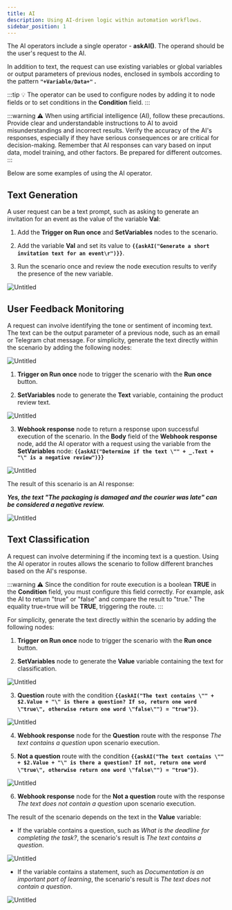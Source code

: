 ```yaml
---
title: AI
description: Using AI-driven logic within automation workflows.
sidebar_position: 1
---
```


The AI operators include a single operator - **askAI()**. The operand should be the user's request to the AI.

In addition to text, the request can use existing variables or global variables or output parameters of previous nodes, enclosed in symbols according to the pattern **`"+Variable/Data+"` .**

:::tip
💡 The operator can be used to configure nodes by adding it to node fields or to set conditions in the **Condition** field.
:::

:::warning
⚠️ When using artificial intelligence (AI), follow these precautions. Provide clear and understandable instructions to AI to avoid misunderstandings and incorrect results. Verify the accuracy of the AI's responses, especially if they have serious consequences or are critical for decision-making. Remember that AI responses can vary based on input data, model training, and other factors. Be prepared for different outcomes.
:::

Below are some examples of using the AI operator.

## Text Generation

A user request can be a text prompt, such as asking to generate an invitation for an event as the value of the variable **Val**:

1. Add the **Trigger on Run once** and **SetVariables** nodes to the scenario.

2. Add the variable **Val** and set its value to **`{{askAI("Generate a short invitation text for an event\r")}}`**.

3. Run the scenario once and review the node execution results to verify the presence of the new variable.

![Untitled](./untitled.png)

## User Feedback Monitoring

A request can involve identifying the tone or sentiment of incoming text. The text can be the output parameter of a previous node, such as an email or Telegram chat message. For simplicity, generate the text directly within the scenario by adding the following nodes:

![Untitled](./untitled_1.png)

1. **Trigger on Run once** node to trigger the scenario with the **Run once** button.

2. **SetVariables** node to generate the **Text** variable, containing the product review text.

![Untitled](./untitled_2.png)

3. **Webhook response** node to return a response upon successful execution of the scenario. In the **Body** field of the **Webhook response** node, add the AI operator with a request using the variable from the **SetVariables** node: **`{{askAI("Determine if the text \"" + _.Text + "\" is a negative review")}}`**

![Untitled](./untitled_3.png)

The result of this scenario is an AI response:

***Yes, the text "The packaging is damaged and the courier was late" can be considered a negative review.***

![Untitled](./untitled_4.png)

## Text Classification

A request can involve determining if the incoming text is a question. Using the AI operator in routes allows the scenario to follow different branches based on the AI's response.

:::warning
⚠️ Since the condition for route execution is a boolean **TRUE** in the **Condition** field, you must configure this field correctly. For example, ask the AI to return "true" or "false" and compare the result to "true." The equality true=true will be **TRUE**, triggering the route.
:::

For simplicity, generate the text directly within the scenario by adding the following nodes:

1. **Trigger on Run once** node to trigger the scenario with the **Run once** button.

2. **SetVariables** node to generate the **Value** variable containing the text for classification.

![Untitled](./untitled_5.png)

3. **Question** route with the condition **`{{askAI("The text contains \"" + $2.Value + "\" is there a question? If so, return one word \"true\", otherwise return one word \"false\"") = "true"}}`**.

![Untitled](./untitled_6.png)

4. **Webhook response** node for the **Question** route with the response *The text contains a question* upon scenario execution.

5. **Not a question** route with the condition **`{{askAI("The text contains \"" + $2.Value + "\" is there a question? If not, return one word \"true\", otherwise return one word \"false\"") = "true"}}`**.

![Untitled](./untitled_7.png)

6. **Webhook response** node for the **Not a question** route with the response *The text does not contain a question* upon scenario execution.

The result of the scenario depends on the text in the **Value** variable:

- If the variable contains a question, such as *What is the deadline for completing the task?*, the scenario's result is *The text contains a question*.

![Untitled](./untitled_8.png)

- If the variable contains a statement, such as *Documentation is an important part of learning*, the scenario's result is *The text does not contain a question*.

![Untitled](./untitled_9.png)
